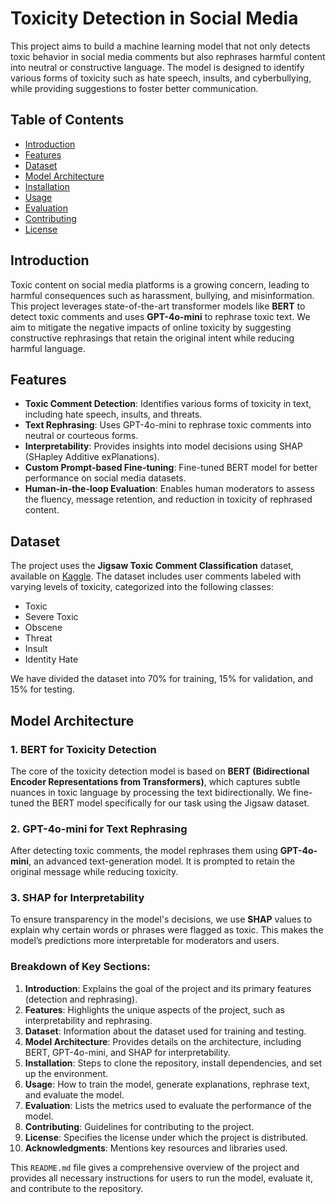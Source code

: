 # Toxicity Detection in Social Media

This project aims to build a machine learning model that not only detects toxic behavior in social media comments but also rephrases harmful content into neutral or constructive language. The model is designed to identify various forms of toxicity such as hate speech, insults, and cyberbullying, while providing suggestions to foster better communication.

## Table of Contents

- [Introduction](#introduction)
- [Features](#features)
- [Dataset](#dataset)
- [Model Architecture](#model-architecture)
- [Installation](#installation)
- [Usage](#usage)
- [Evaluation](#evaluation)
- [Contributing](#contributing)
- [License](#license)

## Introduction

Toxic content on social media platforms is a growing concern, leading to harmful consequences such as harassment, bullying, and misinformation. This project leverages state-of-the-art transformer models like **BERT** to detect toxic comments and uses **GPT-4o-mini** to rephrase toxic text. We aim to mitigate the negative impacts of online toxicity by suggesting constructive rephrasings that retain the original intent while reducing harmful language.

## Features

- **Toxic Comment Detection**: Identifies various forms of toxicity in text, including hate speech, insults, and threats.
- **Text Rephrasing**: Uses GPT-4o-mini to rephrase toxic comments into neutral or courteous forms.
- **Interpretability**: Provides insights into model decisions using SHAP (SHapley Additive exPlanations).
- **Custom Prompt-based Fine-tuning**: Fine-tuned BERT model for better performance on social media datasets.
- **Human-in-the-loop Evaluation**: Enables human moderators to assess the fluency, message retention, and reduction in toxicity of rephrased content.

## Dataset

The project uses the **Jigsaw Toxic Comment Classification** dataset, available on [Kaggle](https://www.kaggle.com/c/jigsaw-toxic-comment-classification-challenge). The dataset includes user comments labeled with varying levels of toxicity, categorized into the following classes:
- Toxic
- Severe Toxic
- Obscene
- Threat
- Insult
- Identity Hate

We have divided the dataset into 70% for training, 15% for validation, and 15% for testing.

## Model Architecture

### 1. **BERT for Toxicity Detection**
The core of the toxicity detection model is based on **BERT (Bidirectional Encoder Representations from Transformers)**, which captures subtle nuances in toxic language by processing the text bidirectionally. We fine-tuned the BERT model specifically for our task using the Jigsaw dataset.

### 2. **GPT-4o-mini for Text Rephrasing**
After detecting toxic comments, the model rephrases them using **GPT-4o-mini**, an advanced text-generation model. It is prompted to retain the original message while reducing toxicity.

### 3. **SHAP for Interpretability**
To ensure transparency in the model's decisions, we use **SHAP** values to explain why certain words or phrases were flagged as toxic. This makes the model’s predictions more interpretable for moderators and users.



### Breakdown of Key Sections:
1. **Introduction**: Explains the goal of the project and its primary features (detection and rephrasing).
2. **Features**: Highlights the unique aspects of the project, such as interpretability and rephrasing.
3. **Dataset**: Information about the dataset used for training and testing.
4. **Model Architecture**: Provides details on the architecture, including BERT, GPT-4o-mini, and SHAP for interpretability.
5. **Installation**: Steps to clone the repository, install dependencies, and set up the environment.
6. **Usage**: How to train the model, generate explanations, rephrase text, and evaluate the model.
7. **Evaluation**: Lists the metrics used to evaluate the performance of the model.
8. **Contributing**: Guidelines for contributing to the project.
9. **License**: Specifies the license under which the project is distributed.
10. **Acknowledgments**: Mentions key resources and libraries used.

This `README.md` file gives a comprehensive overview of the project and provides all necessary instructions for users to run the model, evaluate it, and contribute to the repository.

